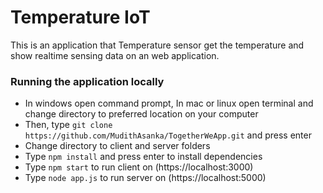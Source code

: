 # Temperature IoT

This is an application that Temperature sensor get the temperature and show realtime sensing data on an web application.


### Running the application locally

- In windows open command prompt, In mac or linux open terminal and change directory to preferred location on your computer
- Then, type `git clone https://github.com/MudithAsanka/TogetherWeApp.git` and press enter
- Change directory to client and server folders
- Type `npm install` and press enter to install dependencies
- Type `npm start` to run client on (https://localhost:3000)
- Type `node app.js` to run server on (https://localhost:5000)
